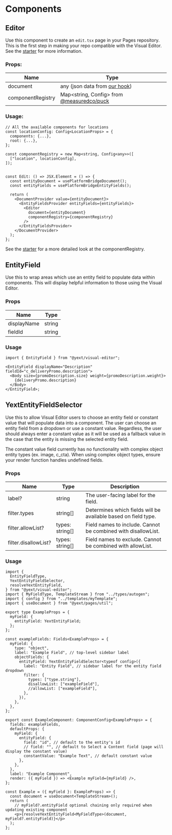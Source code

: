 # Components

## Editor

Use this component to create an `edit.tsx` page in your Pages repository. This is the first step
in making your repo compatible with the Visual Editor. See the [starter](https://github.com/YextSolutions/pages-visual-editor-starter) for more
information.

### Props:

| Name              | Type                                                                                 |
| ----------------- | ------------------------------------------------------------------------------------ |
| document          | any (json data from [our hook](../hooks/README.md#usePlatformBridgeDocument))        |
| componentRegistry | Map<string, Config<any>> from [@measuredco/puck](https://github.com/measuredco/puck) |

### Usage:

```tsx
// All the available components for locations
const locationConfig: Config<LocationProps> = {
  components: {...},
  root: {...},
};

const componentRegistry = new Map<string, Config<any>>([
  ["location", locationConfig],
]);


const Edit: () => JSX.Element = () => {
  const entityDocument = usePlatformBridgeDocument();
  const entityFields = usePlatformBridgeEntityFields();

  return (
    <DocumentProvider value={entityDocument}>
      <EntityFieldsProvider entityFields={entityFields}>
        <Editor
          document={entityDocument}
          componentRegistry={componentRegistry}
        />
      </EntityFieldsProvider>
    </DocumentProvider>
  );
};
```

See the [starter](https://github.com/YextSolutions/pages-visual-editor-starter) for a more detailed look at the componentRegistry.

## EntityField

Use this to wrap areas which use an entity field to populate data within components. This will
display helpful information to those using the Visual Editor.

### Props

| Name        | Type   |
| ----------- | ------ |
| displayName | string |
| fieldId     | string |

### Usage

```tsx
import { EntityField } from "@yext/visual-editor";

<EntityField displayName="Description" fieldId="c_deliveryPromo.description">
  <Body size={promoDescription.size} weight={promoDescription.weight}>
    {deliveryPromo.description}
  </Body>
</EntityField>;
```

## YextEntityFieldSelector

Use this to allow Visual Editor users to choose an entity field or constant value that will populate data into a component.
The user can choose an entity field from a dropdown or use a constant value. Regardless, the user should always
enter a constant value as it will be used as a fallback value in the case that the entity is missing the selected entity field.

The constant value field currently has no functionality with complex object entity types (ex. image, c_cta). When using complex
object types, ensure your render function handles undefined fields.

### Props

| Name                 | Type            | Description                                                    |
| -------------------- | --------------- | -------------------------------------------------------------- |
| label?               | string          | The user-facing label for the field.                           |
| filter.types         | string[]        | Determines which fields will be available based on field type. |
| filter.allowList?    | types: string[] | Field names to include. Cannot be combined with disallowList.  |
| filter.disallowList? | types: string[] | Field names to exclude. Cannot be combined with allowList.     |

### Usage

```tsx
import {
  EntityFieldType,
  YextEntityFieldSelector,
  resolveYextEntityField,
} from "@yext/visual-editor";
import { MyFieldType, TemplateStream } from "../types/autogen";
import { config } from "../templates/myTemplate";
import { useDocument } from "@yext/pages/util";

export type ExampleProps = {
  myField: {
    entityField: YextEntityField;
  };
};

const exampleFields: Fields<ExampleProps> = {
  myField: {
    type: "object",
    label: "Example Field", // top-level sidebar label
    objectFields: {
      entityField: YextEntityFieldSelector<typeof config>({
        label: "Entity Field", // sidebar label for the entity field dropdown
        filter: {
          types: ["type.string"],
          disallowList: ["exampleField"],
          //allowList: ["exampleField"],
        },
      }),
    },
  },
};

export const ExampleComponent: ComponentConfig<ExampleProps> = {
  fields: exampleFields,
  defaultProps: {
    myField: {
      entityField: {
        field: "id", // default to the entity's id
        // field: "", // default to Select a Content field (page will display the constant value)
        constantValue: "Example Text", // default constant value
      },
    },
  },
  label: "Example Component",
  render: ({ myField }) => <Example myField={myField} />,
};

const Example = ({ myField }: ExampleProps) => {
  const document = useDocument<TemplateStream>();
  return (
    // myField?.entityField optional chaining only required when updating existing component
    <p>{resolveYextEntityField<MyFieldType>(document, myField?.entityField)}</p>
  );
};
```
